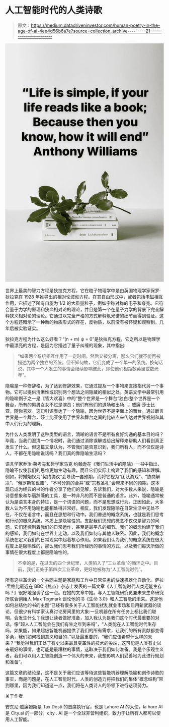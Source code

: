 # 人工智能时代的人类诗歌

> 原文：<https://medium.datadriveninvestor.com/human-poetry-in-the-age-of-ai-4ee4d56b6a7e?source=collection_archive---------21----------------------->

![](img/99023ce50b35e6c61396f578320b991e.png)

世界上最美的智力方程是狄拉克方程，它在粒子物理学中是由英国物理学家保罗·狄拉克在 1928 年推导出的相对论波动方程。在其自由形式中，或者包括电磁相互作用，它描述了所有自旋为 1/2 的大质量粒子，例如宇称对称的电子和夸克。它符合量子力学的原理和狭义相对论的理论，并且是第一个在量子力学的背景下完全解释狭义相对论的理论。它通过以完全严格的方式解释氢光谱的细节而得到验证。这个方程还暗示了一种新的物质形式的存在，反物质，以前没有被怀疑和观察到，几年后被实验证实。

狄拉克方程为什么这么好看？“(n + m) ψ = 0”是狄拉克方程，它之所以是物理学中最漂亮的方程，是因为它描述了量子纠缠的现象，其中指出:

> “如果两个系统相互作用了一定时间，然后又被分离，那么它们就不能再被描述为两个独立的系统，但不知何故，它们变成了一个单一的系统。换句话说，其中一个人发生的事情会继续影响彼此，即使他们相距数英里或数光年”。

隐喻是一种修辞格，为了达到修辞效果，它通过提及一个事物来直接指代另一个事物。它可以提供清晰性或识别两个想法之间隐藏的相似之处。英语文学中最常引用的隐喻例子之一是《皆大欢喜》中的“整个世界是一个舞台”独白:整个世界是一个舞台，所有的男男女女不过是演员；他们有他们的退场和出场……威廉·莎士比亚，随你喜欢。这句引语表达了一个隐喻，因为世界不是字面上的舞台。通过断言世界是一个舞台，莎士比亚使用了世界和舞台之间的比较点来传达对世界机制和其中人们行为的理解。

为什么人类发明了这种类型的语言，清晰的语言不是所有良好沟通的基本目的吗？毕竟，当我们澄清一个情况时，我们通过消除误解或给出解释来帮助人们看到真正发生了什么。但这篇文章认为，不管我们是否意识到，我们所有人，而不仅仅是诗人，不都在用隐喻说话吗？我们真的靠隐喻生活吗？

语言学家乔治·莱考夫和哲学家马克·约翰逊在《我们生活中的隐喻》一书中指出，隐喻不仅使我们的思维更加生动有趣，而且它们实际上构建了我们的感知和理解。例如，将婚姻视为“契约协议”会导致一套预期，而将它视为“团队游戏”、“协商解决”、“俄罗斯轮盘赌”、“不可分割的合并”或“宗教圣礼”会带来不同的预期。这本现已成为经典的书的作者分享了他们的见解，告诉我们，对大多数人来说，隐喻是诗意想象和华丽辞藻的工具，是一种非凡的而不是普通的语言。此外，隐喻通常被认为是语言本身的特征，是一个词语的问题，而不是思想或行为。正因如此，大多数人认为不用隐喻也能相处得非常好。相反，我们发现隐喻在日常生活中无处不在，不仅在语言中，而且在思想和行动中。我们普通的概念系统，也就是我们思考和行动的概念系统，本质上是隐喻性的。支配我们思想的概念不仅仅是智力的问题。它们还控制着我们的日常运作，甚至是最平凡的细节。我们的概念构建了我们的感知，我们如何在世界上走动，以及我们如何与其他人联系。因此，我们的概念系统在定义我们的日常现实中起着核心作用。如果我们认为我们的概念系统在很大程度上是隐喻性的，那么我们思考我们所经历的事情的方式，以及我们每天所做的事情在很大程度上都是隐喻性的。

> 不幸的是，在过去的四个世纪里，人类陷入了“工业革命”的循环之中。目前，我们正处于第四次工业革命，更好地被称为“人工智能时代”。

所有这些革命的一个共同主题是家庭和工作中日常任务的快速机器化自动化。萨拉·里格比最近在 BBC《焦点》杂志上发表的一篇文章《人工智能时代人类还能生存吗？》很好地强调了这一点。在她的文章中她。与人工智能研究员兼未来生命研究所联合创始人 Max Tegmark 谈论他的书《生命 3.0》和人工智能的未来。这是他如何总结他的书的主题“已经有很多关于人工智能扰乱就业市场和启用新武器的谈论，但很少有科学家认真讨论房间里的大象:一旦机器在所有任务上都比我们聪明，会发生什么？我想让读者做好准备，加入我认为是我们这个时代最重要的对话。像“超人人工智能会在我们有生之年到来吗”，“人类能在人工智能时代生存吗，如果能，如果超级智能机器提供了我们的所有需求，让我们的所有贡献都变得多余，我们如何找到意义和目的，”以及最重要的，“我们应该希望什么样的未来？“我觉得我们正处于有史以来最具变革性的技术的尖端，这可能是人类有史以来最好的事情，也可能是最糟糕的事情，这取决于我们如何准备。我是个乐观主义者。我们可以用人工智能创造一个伟大的未来，我想影响人们妥善地为此进行规划和准备”。

这篇文章的结论是，这不是关于我们应该等待这些智能机器理解隐喻和创作诗歌的事实，而是问题是，在人工智能时代，人类的创造力将把我们的集体“概念结构”带到哪里，因为我们知道这一点，我们将在人类诗人的带领下进行这项努力。

关于作者

安东尼·威廉姆斯是 Tax Dosti 的首席执行官，也是 Lahore AI 的大使，la hore AI 是 City.ai 的一部分，city . AI 是一个全球非营利组织，致力于让所有人都可以使用人工智能。